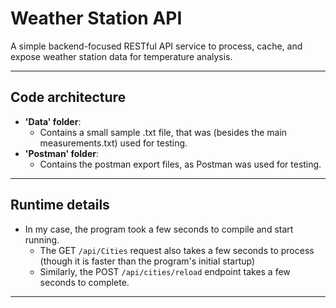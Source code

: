 # Weather Station API

A simple backend-focused RESTful API service to process, cache, and expose weather station data for temperature analysis.

---

## Code architecture

-   **'Data' folder**:
    -   Contains a small sample .txt file, that was (besides the main measurements.txt)  used for testing.
-   **'Postman' folder**:
    -   Contains the postman export files, as Postman was used for testing.

---

## Runtime details

-   In my case, the program took a few seconds to compile and start running.
    -   The GET ```/api/Cities``` request also takes a few seconds to process (though it is faster than the program's initial startup)
    -   Similarly, the POST ```/api/cities/reload``` endpoint takes a few seconds to complete.

---
